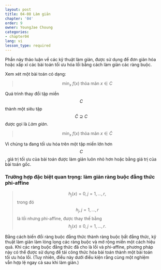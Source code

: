 ```yaml
---
layout: post
title: 04-08 Làm giản
chapter: '04'
order: 9
owner: YoungJae Choung
categories:
- chapter04
lang: vi
lesson_type: required
---
```

Phần này thảo luận về các kỹ thuật làm giản, được sử dụng để đơn giản hóa hoặc xấp xỉ các bài toán tối ưu hóa lồi bằng cách làm giản các ràng buộc.

Xem xét một bài toán có dạng:
>$$\text{min}_{x} \text{ } f(x) \text{  thỏa mãn  } x \in C$$

Quá trình thay đổi tập miền $$C$$ thành một siêu tập $$\tilde{C} \supseteq C$$ được gọi là *Làm giản*.
>$$\text{min}_{x} \text{ } f(x) \text{  thỏa mãn  } x \in \tilde{C}$$

Vì chúng ta đang tối ưu hóa trên một tập miền lớn hơn $$C$$, giá trị tối ưu của bài toán được làm giản luôn nhỏ hơn hoặc bằng giá trị của bài toán gốc.

### Trường hợp đặc biệt quan trọng: làm giản ràng buộc đẳng thức phi-affine
>$$h_{j}(x) = 0, j = 1, \dotsc, r,$$ trong đó $$h_{j}, j = 1, \dotsc, r$$ là lồi nhưng phi-affine,
>được thay thế bằng $$h_{j}(x) \le 0, j = 1, \dotsc, r.$$

Bằng cách biến đổi ràng buộc đẳng thức thành ràng buộc bất đẳng thức, kỹ thuật làm giản làm lỏng lọng các ràng buộc và mở rộng miền một cách hiệu quả. Khi các ràng buộc đẳng thức đã cho là lồi và phi-affine, phương pháp này có thể được sử dụng để tái công thức hóa bài toán thành một bài toán tối ưu hóa lồi. (Tuy nhiên, điều này dưới điều kiện rằng cùng một nghiệm vẫn hợp lệ ngay cả sau khi làm giản.)
